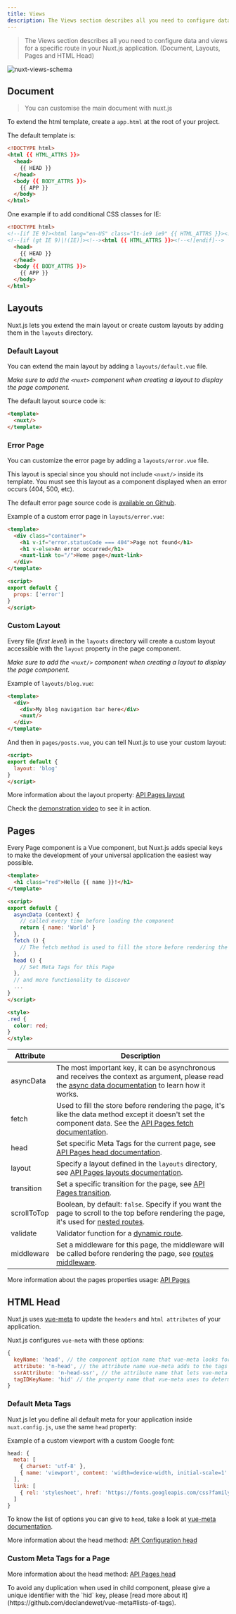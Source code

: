 ```yaml
---
title: Views
description: The Views section describes all you need to configure data and views for a specific route in your Nuxt.js application. (Document, Layouts, Pages and HTML Head)
---
```


> The Views section describes all you need to configure data and views for a specific route in your Nuxt.js application. (Document, Layouts, Pages and HTML Head)

![nuxt-views-schema](/nuxt-views-schema.png)

## Document

> You can customise the main document with nuxt.js

To extend the html template, create a `app.html` at the root of your project.

The default template is:

```html
<!DOCTYPE html>
<html {{ HTML_ATTRS }}>
  <head>
    {{ HEAD }}
  </head>
  <body {{ BODY_ATTRS }}>
    {{ APP }}
  </body>
</html>
```

One example if to add conditional CSS classes for IE:

```html
<!DOCTYPE html>
<!--[if IE 9]><html lang="en-US" class="lt-ie9 ie9" {{ HTML_ATTRS }}><![endif]-->
<!--[if (gt IE 9)|!(IE)]><!--><html {{ HTML_ATTRS }}><!--<![endif]-->
  <head>
    {{ HEAD }}
  </head>
  <body {{ BODY_ATTRS }}>
    {{ APP }}
  </body>
</html>
```

## Layouts

Nuxt.js lets you extend the main layout or create custom layouts by adding them in the `layouts` directory.

### Default Layout

You can extend the main layout by adding a `layouts/default.vue` file.

*Make sure to add the `<nuxt>` component when creating a layout to display the page component.*

The default layout source code is:
```html
<template>
  <nuxt/>
</template>
```

### Error Page

You can customize the error page by adding a `layouts/error.vue` file.

This layout is special since you should not include `<nuxt/>` inside its template. You must see this layout as a component displayed when an error occurs (404, 500, etc).

The default error page source code is [available on Github](https://github.com/nuxt/nuxt.js/blob/master/lib/app/components/nuxt-error.vue).

Example of a custom error page in `layouts/error.vue`:
```html
<template>
  <div class="container">
    <h1 v-if="error.statusCode === 404">Page not found</h1>
    <h1 v-else>An error occurred</h1>
    <nuxt-link to="/">Home page</nuxt-link>
  </div>
</template>

<script>
export default {
  props: ['error']
}
</script>
```

### Custom Layout

Every file (*first level*) in the `layouts` directory will create a custom layout accessible with the `layout` property in the page component.

*Make sure to add the `<nuxt/>` component when creating a layout to display the page component.*

Example of `layouts/blog.vue`:
```html
<template>
  <div>
    <div>My blog navigation bar here</div>
    <nuxt/>
  </div>
</template>
```

And then in `pages/posts.vue`, you can tell Nuxt.js to use your custom layout:
```html
<script>
export default {
  layout: 'blog'
}
</script>
```

More information about the layout property: [API Pages layout](/api/pages-layout)

Check the [demonstration video](https://www.youtube.com/watch?v=YOKnSTp7d38) to see it in action.

## Pages

Every Page component is a Vue component, but Nuxt.js adds special keys to make the development of your universal application the easiest way possible.

```html
<template>
  <h1 class="red">Hello {{ name }}!</h1>
</template>

<script>
export default {
  asyncData (context) {
    // called every time before loading the component
    return { name: 'World' }
  },
  fetch () {
    // The fetch method is used to fill the store before rendering the page
  },
  head () {
    // Set Meta Tags for this Page
  },
  // and more functionality to discover
  ...
}
</script>

<style>
.red {
  color: red;
}
</style>
```


| Attribute | Description |
|-----------|-------------|
| asyncData | The most important key, it can be asynchronous and receives the context as argument, please read the [async data documentation](/guide/async-data) to learn how it works. |
| fetch | Used to fill the store before rendering the page, it's like the data method except it doesn't set the component data. See the [API Pages fetch documentation](/api/pages-fetch). |
| head | Set specific Meta Tags for the current page, see [API Pages head documentation](/api/pages-head). |
| layout | Specify a layout defined in the `layouts` directory, see [API Pages layouts documentation](/api/pages-layout). |
| transition | Set a specific transition for the page, see [API Pages transition](/api/pages-transition). |
| scrollToTop | Boolean, by default: `false`. Specify if you want the page to scroll to the top before rendering the page, it's used for [nested routes](/guide/routing#nested-routes). |
| validate | Validator function for a [dynamic route](/guide/routing#dynamic-routes). |
| middleware | Set a middleware for this page, the middleware will be called before rendering the page, see [routes middleware](/guide/routing#middleware). |

More information about the pages properties usage: [API Pages](/api)

## HTML Head

Nuxt.js uses [vue-meta](https://github.com/declandewet/vue-meta) to update the `headers` and `html attributes` of your application.

Nuxt.js configures `vue-meta` with these options:
```js
{
  keyName: 'head', // the component option name that vue-meta looks for meta info on.
  attribute: 'n-head', // the attribute name vue-meta adds to the tags it observes
  ssrAttribute: 'n-head-ssr', // the attribute name that lets vue-meta know that meta info has already been server-rendered
  tagIDKeyName: 'hid' // the property name that vue-meta uses to determine whether to overwrite or append a tag
}
```

### Default Meta Tags

Nuxt.js let you define all default meta for your application inside `nuxt.config.js`, use the same `head` property:

Example of a custom viewport with a custom Google font:
```js
head: {
  meta: [
    { charset: 'utf-8' },
    { name: 'viewport', content: 'width=device-width, initial-scale=1' }
  ],
  link: [
    { rel: 'stylesheet', href: 'https://fonts.googleapis.com/css?family=Roboto' }
  ]
}
```

To know the list of options you can give to `head`, take a look at [vue-meta documentation](https://github.com/declandewet/vue-meta#recognized-metainfo-properties).

More information about the head method: [API Configuration head](/api/configuration-head)

### Custom Meta Tags for a Page

More information about the head method: [API Pages head](/api/pages-head)

<p class="Alert">To avoid any duplication when used in child component, please give a unique identifier with the `hid` key, please [read more about it](https://github.com/declandewet/vue-meta#lists-of-tags).</p>
